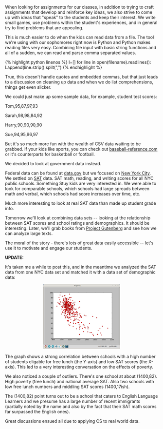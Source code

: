 <!--
.. title: Real Data
.. slug: 2013-04-14-Real_Data.md
.. date: 2013-04-14
.. tags: 
.. type: text
-->


When looking for assignments for our classes, in addition to trying to
craft assignments that develop and reinforce key ideas, we also strive
to come up with ideas that "speak" to the students and keep their
interest. We write small games, use problems within the student's
experiences, and in general try to find problems that are appealing.

This is much easier to do when the kids can read data from a file. The
tool we're using with our sophomores right now is Python and Python
makes reading files very easy. Combining file input with basic string
functions and all of a sudden, we can read and parse comma separated
values.

{% highlight python linenos %}
l=[]
for line in open(filename).readlines():
    l.append(line.strip().split(",")
{% endhighlight %}

True, this doesn't handle quotes and embedded commas, but that just
leads to a discussion on cleaning up data and when we do list
comprehensions, things get even slicker.

We could just make up some sample data, for example, student test scores:

Tom,95,87,97,93

Sarah,98,98,84,92

Harry,90,90,90,90

Sue,94,95,96,97

But it's so much more fun with the wealth of CSV data waiting to be
grabbed. If your kids like sports, you can check
out <a href="http://www.baseball-reference.com/">baseball-reference.com</a>
or it's counterparts for basketball or football. 

We decided to look at government data instead.

Federal data can be found at <a href="http://www.data.gov/">data.gov</a> but we focused on <a href="https://data.cityofnewyork.us/">New York City</a>. We
settled
on <a href="https://data.cityofnewyork.us/Education/SAT-Results/f9bf-2cp4">SAT</a>
data. SAT math, reading, and writing scores for all NYC public
schools. Something Stuy kids are very interested in. We were able to
look for comparable schools, which schools had large spreads between
math and verbal, which schools had score increases over time, etc.

Much more interesting to look at real SAT data than made up student
grade info. 

Tomorrow we'll look at combining data sets -- looking at
the relationship between SAT scores and school ratings and
demographics. It should be interesting. Later, we'll grab books
from <a href="http://www.gutenberg.org/">Project Gutenberg</a> and see
how we can analyze large texts.

The moral of the story - there's lots of great data easily accessible
-- let's use it to motivate and engage our students.

<b>UPDATE:</b>

It's taken me a while to post this, and in the meantime we analyzed
the SAT data from one NYC data set and matched it with a data set of
demographic data:

<div align="center">
<a href="/img/SAT_SCORES.png" rel="lightbox">
<img width="50%" src="/img/SAT_SCORES.png" class="" alt="" />
</a>
</div>

The graph shows a strong correlation between schools with a high number of
students eligable for free lunch (the Y-axis) and low SAT scores (the
X-axis). This led to a very interesting conversation on the effects of
poverty.

We also noticed a couple of outliers. There's one school at about
(1400,82). High poverty (free lunch) and national average SAT. Also two
schools with low free lunch numbers and middling SAT scores
(1400,17ish).

The (1400,82) point turns out to be a school that caters to English
Language Learners and we presume has a large number of recent
immigrants (partially noted by the name and also by the fact that
their SAT math scores far surpassed the English ones).

Great discussions ensued all due to applying CS to real world data.

